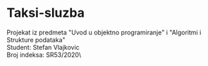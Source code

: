 # Taksi-sluzba
Projekat iz predmeta "Uvod u objektno programiranje" i "Algoritmi i Strukture podataka"\
Student: Stefan Vlajkovic\
Broj indeksa: SR53/2020\
